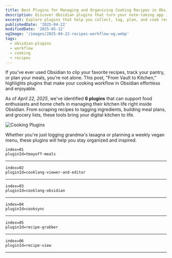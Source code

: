 ```yaml
---
title: Best Plugins for Managing and Organizing Cooking Recipes in Obsidian
description: Discover Obsidian plugins that turn your note-taking app into a smart recipe manager - organize, plan, and cook with ease.
excerpt: Explore plugins that help you collect, tag, plan, and cook recipes right from your Obsidian vault. Perfect for chefs, foodies, and meal preppers.
publishedDate: '2025-04-22'
modifiedDate: '2025-05-12'
ogImage: '/images/2025-04-22-recipes-workflow-og.webp'
tags:
  - obsidian-plugins
  - workflow
  - cooking
  - recipes
---
```


If you've ever used Obsidian to clip your favorite recipes, track your pantry, or plan your meals, you're not alone. This post, "From Vault to Kitchen," highlights plugins that make your cooking workflow in Obsidian effortless and enjoyable.

As of _April 22, 2025_, we've identified **6 plugins** that can support food enthusiasts and home chefs in managing their kitchen life right inside Obsidian. From scraping recipes to tagging ingredients, building meal plans, and grocery lists, these tools bring your digital kitchen to life.

![Cooking Plugins](/images/2025-04-22-recipes-workflow.webp)

Whether you're just logging grandma's lasagna or planning a weekly vegan menu, these plugins will help you stay organized and inspired.

```plugin
index=01
pluginId=tmayoff-meals
```

---

```plugin
index=02
pluginId=cooklang-viewer-and-editor
```

---

```plugin
index=03
pluginId=cooklang-obsidian
```

---

```plugin
index=04
pluginId=cooksync
```

---

```plugin
index=05
pluginId=recipe-grabber
```

---

```plugin
index=06
pluginId=recipe-view
```

---
